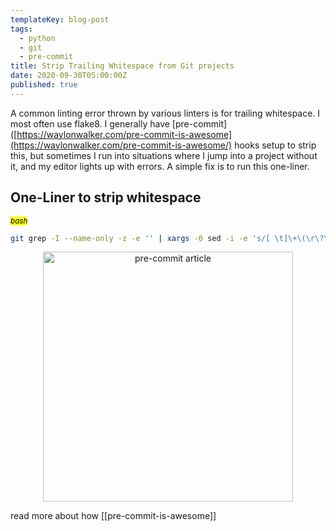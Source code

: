 ```yaml
---
templateKey: blog-post
tags:
  - python
  - git
  - pre-commit
title: Strip Trailing Whitespace from Git projects
date: 2020-09-30T05:00:00Z
published: true
---
```


A common linting error thrown by various linters is for trailing whitespace.  I
most often use flake8.  I generally have
[pre-commit]([https://waylonwalker.com/pre-commit-is-awesome](https://waylonwalker.com/pre-commit-is-awesome/)
hooks setup to strip this,
but sometimes I run into situations where I jump into a project without it, and
my editor lights up with errors.  A simple fix is to run this one-liner.

## One-Liner to strip whitespace

_<small><mark>bash</mark></small>_
``` bash
git grep -I --name-only -z -e '' | xargs -0 sed -i -e 's/[ \t]\+\(\r\?\)$/\1/'
```



<p style='text-align: center' align='center'>
<a href='https://waylonwalker.com/pre-commit-is-awesome'>
  <img
    style='width:400px; max-width:80%; margin: auto;'
    width='400'
    src="https://images.waylonwalker.com/pre-commit-is-awesome.png"
    alt="pre-commit article"
  />
  </a>
</p>

read more about how  [[pre-commit-is-awesome]]
